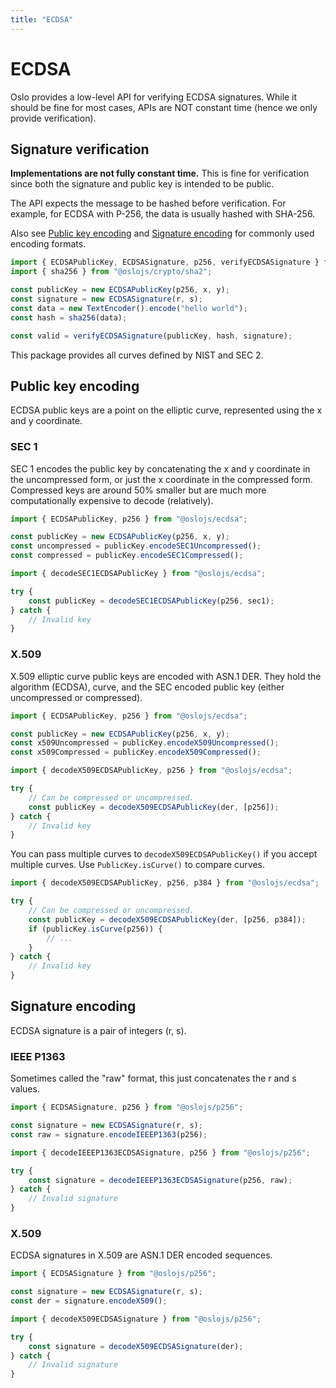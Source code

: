 ```yaml
---
title: "ECDSA"
---
```


# ECDSA

Oslo provides a low-level API for verifying ECDSA signatures. While it should be fine for most cases, APIs are NOT constant time (hence we only provide verification).

## Signature verification

**Implementations are not fully constant time.** This is fine for verification since both the signature and public key is intended to be public.

The API expects the message to be hashed before verification. For example, for ECDSA with P-256, the data is usually hashed with SHA-256.

Also see [Public key encoding](#public-key-encoding) and [Signature encoding](#signature-encoding) for commonly used encoding formats.


```ts
import { ECDSAPublicKey, ECDSASignature, p256, verifyECDSASignature } from "@oslojs/crypto/ecdsa";
import { sha256 } from "@oslojs/crypto/sha2";

const publicKey = new ECDSAPublicKey(p256, x, y);
const signature = new ECDSASignature(r, s);
const data = new TextEncoder().encode("hello world");
const hash = sha256(data);

const valid = verifyECDSASignature(publicKey, hash, signature);
```

This package provides all curves defined by NIST and SEC 2.

## Public key encoding

ECDSA public keys are a point on the elliptic curve, represented using the x and y coordinate.

### SEC 1

SEC 1 encodes the public key by concatenating the x and y coordinate in the uncompressed form, or just the x coordinate in the compressed form. Compressed keys are around 50% smaller but are much more computationally expensive to decode (relatively).

```ts
import { ECDSAPublicKey, p256 } from "@oslojs/ecdsa";

const publicKey = new ECDSAPublicKey(p256, x, y);
const uncompressed = publicKey.encodeSEC1Uncompressed();
const compressed = publicKey.encodeSEC1Compressed();
```

```ts
import { decodeSEC1ECDSAPublicKey } from "@oslojs/ecdsa";

try {
	const publicKey = decodeSEC1ECDSAPublicKey(p256, sec1);
} catch {
	// Invalid key
}
```

### X.509

X.509 elliptic curve public keys are encoded with ASN.1 DER. They hold the algorithm (ECDSA), curve, and the SEC encoded public key (either uncompressed or compressed).

```ts
import { ECDSAPublicKey, p256 } from "@oslojs/ecdsa";

const publicKey = new ECDSAPublicKey(p256, x, y);
const x509Uncompressed = publicKey.encodeX509Uncompressed();
const x509Compressed = publicKey.encodeX509Compressed();
```

```ts
import { decodeX509ECDSAPublicKey, p256 } from "@oslojs/ecdsa";

try {
	// Can be compressed or uncompressed.
	const publicKey = decodeX509ECDSAPublicKey(der, [p256]);
} catch {
	// Invalid key
}
```

You can pass multiple curves to `decodeX509ECDSAPublicKey()` if you accept multiple curves. Use `PublicKey.isCurve()` to compare curves.

```ts
import { decodeX509ECDSAPublicKey, p256, p384 } from "@oslojs/ecdsa";

try {
	// Can be compressed or uncompressed.
	const publicKey = decodeX509ECDSAPublicKey(der, [p256, p384]);
	if (publicKey.isCurve(p256)) {
		// ...
	}
} catch {
	// Invalid key
}
```

## Signature encoding

ECDSA signature is a pair of integers (r, s).

### IEEE P1363

Sometimes called the "raw" format, this just concatenates the r and s values.

```ts
import { ECDSASignature, p256 } from "@oslojs/p256";

const signature = new ECDSASignature(r, s);
const raw = signature.encodeIEEEP1363(p256);
```

```ts
import { decodeIEEEP1363ECDSASignature, p256 } from "@oslojs/p256";

try {
	const signature = decodeIEEEP1363ECDSASignature(p256, raw);
} catch {
	// Invalid signature
}
```

### X.509

ECDSA signatures in X.509 are ASN.1 DER encoded sequences.

```ts
import { ECDSASignature } from "@oslojs/p256";

const signature = new ECDSASignature(r, s);
const der = signature.encodeX509();
```

```ts
import { decodeX509ECDSASignature } from "@oslojs/p256";

try {
	const signature = decodeX509ECDSASignature(der);
} catch {
	// Invalid signature
}
```
